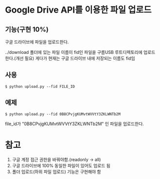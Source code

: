 # Google Drive API를 이용한 파일 업로드

## 기능(구현 10%)
구글 드라이브에 파일을 업로드한다.

../download 폴더에 있는 파일 이름이 fid인 파일을 구름USB 루트디렉토리에 업로드한다.(개선 필요)
게다가 현재는 구글 드라이브 내에 저장되는 이름도 fid임

## 사용

```
$ python upload.py --fid FILE_ID
```

## 예제
```
$ python upload.py --fid 0B8CPvjgKUMvtWVVtY3ZKLWNTb2M
```

file_id가 "0B8CPvjgKUMvtWVVtY3ZKLWNTb2M" 인 파일을 업로드한다.

# 참고

1. 구글 계정 접근 권한을 바꿔야함.(readonly -> all)
2. 구글 드라이브에 100% 동일한 파일이 있어도 업로드 됨
3. 폴더 업로드(하위 파일 업로드) 기능은 구현해야 함
